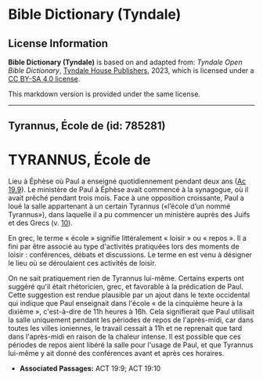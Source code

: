 # Bible Dictionary (Tyndale)

## License Information

**Bible Dictionary (Tyndale)** is based on and adapted from: _Tyndale Open Bible Dictionary_, [Tyndale House Publishers](https://tyndaleopenresources.com/), 2023, which is licensed under a [CC BY-SA 4.0 license](https://creativecommons.org/licenses/by-sa/4.0/legalcode.en).

This markdown version is provided under the same license.



--------------------------------

## Tyrannus, École de (id: 785281)

TYRANNUS, École de
==================

Lieu à Éphèse où Paul a enseigné quotidiennement pendant deux ans ([Ac 19\.9](https://ref.ly/Acts19:9)). Le ministère de Paul à Éphèse avait commencé à la synagogue, où il avait prêché pendant trois mois. Face à une opposition croissante, Paul a loué la salle appartenant à un certain Tyrannus («l’école d’un nommé Tyrannus»), dans laquelle il a pu commencer un ministère auprès des Juifs et des Grecs (v. [10](https://ref.ly/Acts19:10)).

En grec, le terme « école » signifie littéralement « loisir » ou « repos ». Il a fini par être associé au type d'activités pratiquées lors des moments de loisir : conférences, débats et discussions. Le terme en est venu à désigner le lieu où se déroulaient ces activités de loisir.

On ne sait pratiquement rien de Tyrannus lui\-même. Certains experts ont suggéré qu'il était rhétoricien, grec, et favorable à la prédication de Paul. Cette suggestion est rendue plausible par un ajout dans le texte occidental qui indique que Paul enseignait dans l'école « de la cinquième heure à la dixième », c'est\-à\-dire de 11h heures à 16h. Cela signifierait que Paul utilisait la salle uniquement pendant les périodes de repos de l'après\-midi, car dans toutes les villes ioniennes, le travail cessait à 11h et ne reprenait que tard dans l'après\-midi en raison de la chaleur intense. Il est possible que ces périodes de repos aient libéré la salle pour l'usage de Paul, et que Tyrannus lui\-même y ait donné des conférences avant et après ces horaires.

* **Associated Passages:** ACT 19:9; ACT 19:10

